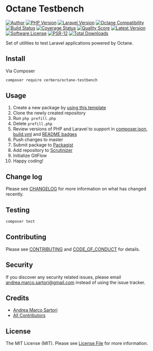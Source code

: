 # Octane Testbench

[![Author][ico-author]][link-author]
[![PHP Version][ico-php]][link-php]
[![Laravel Version][ico-laravel]][link-laravel]
[![Octane Compatibility][ico-octane]][link-octane]
[![Build Status][ico-actions]][link-actions]
[![Coverage Status][ico-scrutinizer]][link-scrutinizer]
[![Quality Score][ico-code-quality]][link-code-quality]
[![Latest Version][ico-version]][link-packagist]
[![Software License][ico-license]](LICENSE.md)
[![PSR-12][ico-psr12]][link-psr12]
[![Total Downloads][ico-downloads]][link-downloads]

Set of utilities to test Laravel applications powered by Octane.


## Install

Via Composer

``` bash
composer require cerbero/octane-testbench
```

## Usage

1. Create a new package by [using this template](https://github.com/cerbero90/skeleton/generate)
1. Clone the newly created repository
1. Run `php prefill.php`
1. Delete `prefill.php`
1. Review versions of PHP and Laravel to support in [composer.json](composer.json), [build.yml](.github/workflows/build.yml) and [README badges](README.md)
1. Push changes to master
1. Submit package to [Packagist](https://packagist.org/packages/submit)
1. Add repository to [Scrutinizer](https://scrutinizer-ci.com/g/new)
1. Initialize GitFlow
1. Happy coding!

## Change log

Please see [CHANGELOG](CHANGELOG.md) for more information on what has changed recently.

## Testing

``` bash
composer test
```

## Contributing

Please see [CONTRIBUTING](CONTRIBUTING.md) and [CODE_OF_CONDUCT](CODE_OF_CONDUCT.md) for details.

## Security

If you discover any security related issues, please email andrea.marco.sartori@gmail.com instead of using the issue tracker.

## Credits

- [Andrea Marco Sartori][link-author]
- [All Contributors][link-contributors]

## License

The MIT License (MIT). Please see [License File](LICENSE.md) for more information.

[ico-author]: https://img.shields.io/static/v1?label=author&message=cerbero90&color=50ABF1&logo=twitter&style=flat-square
[ico-php]: https://img.shields.io/packagist/php-v/cerbero/octane-testbench?color=%234F5B93&logo=php&style=flat-square
[ico-laravel]: https://img.shields.io/static/v1?label=laravel&message=%E2%89%A58.0&color=ff2d20&logo=laravel&style=flat-square
[ico-octane]: https://img.shields.io/static/v1?label=octane&message=compatible&color=ff2d20&logo=laravel&style=flat-square
[ico-version]: https://img.shields.io/packagist/v/cerbero/octane-testbench.svg?label=version&style=flat-square
[ico-actions]: https://img.shields.io/github/workflow/status/cerbero90/octane-testbench/build?style=flat-square&logo=github
[ico-license]: https://img.shields.io/badge/license-MIT-brightgreen.svg?style=flat-square
[ico-psr12]: https://img.shields.io/static/v1?label=compliance&message=PSR-12&color=blue&style=flat-square
[ico-scrutinizer]: https://img.shields.io/scrutinizer/coverage/g/cerbero90/octane-testbench.svg?style=flat-square&logo=scrutinizer
[ico-code-quality]: https://img.shields.io/scrutinizer/g/cerbero90/octane-testbench.svg?style=flat-square&logo=scrutinizer
[ico-downloads]: https://img.shields.io/packagist/dt/cerbero/octane-testbench.svg?style=flat-square

[link-author]: https://twitter.com/cerbero90
[link-php]: https://www.php.net
[link-laravel]: https://laravel.com
[link-octane]: https://github.com/laravel/octane
[link-packagist]: https://packagist.org/packages/cerbero/octane-testbench
[link-actions]: https://github.com/cerbero90/octane-testbench/actions?query=workflow%3Abuild
[link-psr12]: https://www.php-fig.org/psr/psr-12/
[link-scrutinizer]: https://scrutinizer-ci.com/g/cerbero90/octane-testbench/code-structure
[link-code-quality]: https://scrutinizer-ci.com/g/cerbero90/octane-testbench
[link-downloads]: https://packagist.org/packages/cerbero/octane-testbench
[link-contributors]: ../../contributors
